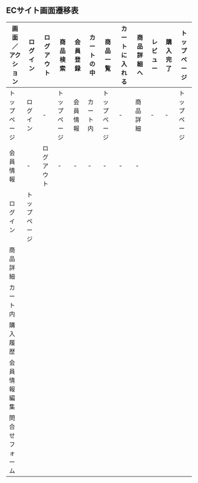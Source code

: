 ## ECサイト画面遷移表

|画面／アクション|ログイン|ログアウト|商品検索|会員登録|カートの中|商品一覧|カートに入れる|商品詳細へ|レビュー|購入完了|トップページ|
|--------------|--------|---------|-------|-------|---------|--------|------------|---------|--------|-------|-----------|
|トップページ   |ログイン |-        |トップページ|会員情報|カート内|トップページ|-      |商品詳細 |-       |-      |トップページ|
|会員情報       |-       |ログアウト|-     |-      |-         |-       |-           |-       |
|ログイン|トップページ|
|商品詳細|
|カート内|
|購入履歴|
|会員情報編集|
|問合せフォーム|
